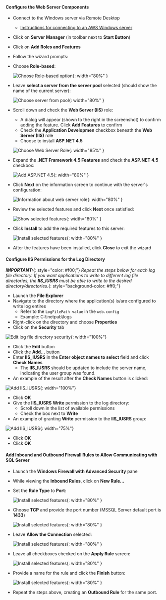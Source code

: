 
#### Configure the Web Server Components

* Connect to the Windows server via Remote Desktop
  * [Instructions for connecting to an AWS Windows server](http://docs.aws.amazon.com/AWSEC2/latest/WindowsGuide/connecting_to_windows_instance.html)
* Click on **Server Manager** (in toolbar next to **Start Button**)
* Click on **Add Roles and Features**
* Follow the wizard prompts:
* Choose **Role-based**:

  ![Choose Role-based option](/res/images/checklist/add-roles-features-01-role-based.png){: width="80%" }

* Leave **select a server from the server pool** selected (should show the name of the current server):

  ![Choose server from pool](/res/images/checklist/add-roles-features-02-choose-server.png){: width="80%" }

* Scroll down and check the **Web Server (IIS)** role:
  * A dialog will appear (shown to the right in the screenshot) to confirm adding the feature.  Click **Add Features** to confirm
  * Check the **Application Developmen** checkbox beneath the **Web Server (IIS)** role
  * Choose to install **ASP.NET 4.5**

  ![Choose Web Server Role](/res/images/checklist/add-roles-features-03-web-server-role.png){: width="85%" }

* Expand the **.NET Framework 4.5 Features** and check the **ASP.NET 4.5** checkbox:

  ![Add ASP.NET 4.5](/res/images/checklist/add-roles-features-04-dotnet-45.png){: width="80%" }

* Click **Next** on the information screen to continue with the server's configuration:

  ![Information about web server role](/res/images/checklist/add-roles-features-05-notification.png){: width="80%" }

* Review the selected features and click **Next** once satisfied:

  ![Show selected features](/res/images/checklist/add-roles-features-06-show-selected-features.png){: width="80%" }

* Click **Install** to add the required features to this server:

  ![Install selected features](/res/images/checklist/add-roles-features-07-install.png){: width="80%" }

* After the features have been installed, click **Close** to exit the wizard

#### Configure IIS Permissions for the Log Directory
***IMPORTANT:***{: style="color: #f00;"} *Repeat the steps below for each log file directory.  If you want applications to write to different log file directories, the **IIS_IUSRS** must be able to write to the desired directory/directories.*{: style="background-color: #ff0;"}

* Launch the **File Explorer**
* Navigate to the directory where the application(s) is/are configured to write log entires
  * Refer to the `LogFilePath value` in the `web.config`
  * Example: <span class="placeholder-example">C:\inetpub\logs</span>
* Right-click on the directory and choose **Properties**
* Click on the **Security** tab

![Edit log file directory security](/res/images/checklist/file_explorer_01_security_tab.png){: width="100%"}

* Click the **Edit** button
* Click the **Add...** button
* Enter **IIS_IUSRS** in the **Enter object names to select** field and click **Check Names**
  * The **IIS_IUSRS** should be updated to include the server name, indicating the user group was found.
* An example of the result after the **Check Names** button is clicked:

![Add IIS_IUSRS](/res/images/checklist/file_explorer_02_check_names.png){: width="100%"}

* Click **OK**
* Give the **IIS_IUSRS** **Write** permission to the log directory:
  * Scroll down in the list of available permissions
  * Check the box next to **Write**
* An example of granting **Write** permission to the **IIS_IUSRS** group:

![Add IIS_IUSRS](/res/images/checklist/file_explorer_03_add_write_perms.png){: width="75%"}

* Click **OK**
* Click **OK**

#### Add Inbound and Outbound Firewall Rules to Allow Communicating with SQL Server
* Launch the **Windows Firewall with Advanced Security** pane
* While viewing the **Inbound Rules**, click on **New Rule...**
* Set the **Rule Type** to **Port**:

  ![Install selected features](/res/images/checklist/win_fw_01_new_rule.png){: width="80%" }

* Choose **TCP** and provide the port number (MSSQL Server default port is **1433**)

  ![Install selected features](/res/images/checklist/win_fw_02_define_port.png){: width="80%" }

* Leave **Allow the Connection** selected:

  ![Install selected features](/res/images/checklist/win_fw_03_allow.png){: width="80%" }

* Leave all checkboxes checked on the **Apply Rule** screen:

  ![Install selected features](/res/images/checklist/win_fw_04_apply_rule.png){: width="80%" }

* Provide a name for the rule and click the **Finish** button:

  ![Install selected features](/res/images/checklist/win_fw_05_name_rule.png){: width="80%" }

* Repeat the steps above, creating an **Outbound Rule** for the same port.

